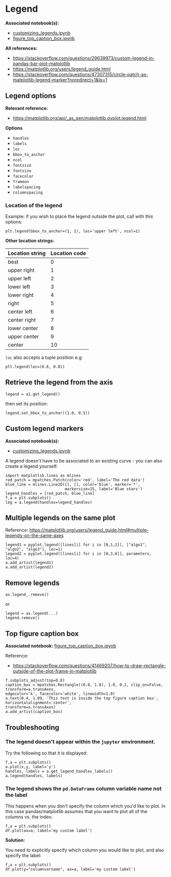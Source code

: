 # Legend

**Associated notebook(s):**
- [customizing_legends.ipynb](./notebooks/customizing_legends.ipynb)
- [figure_top_caption_box.ipynb](./notebooks/figure_top_caption_box.ipynb)

**All references:**
- https://stackoverflow.com/questions/29639973/custom-legend-in-pandas-bar-plot-matplotlib
- https://matplotlib.org/users/legend_guide.html
- https://stackoverflow.com/questions/47307315/circle-patch-as-matplotlib-legend-marker?noredirect=1&lq=1

## Legend options

**Relevant reference:**
- https://matplotlib.org/api/_as_gen/matplotlib.pyplot.legend.html

**Options**
- `handles`
- `labels`
- `loc`
- `bbox_to_anchor`
- `ncol`
- `fontsize`
- `fontsize`
- `facecolor`
- `frameon`
- `labelspacing`
- `columnspacing`

### Location of the legend

Example:
if you wish to place the legend outside the plot, call with this options:

~~~~
plt.legend(bbox_to_anchor=(1, 1), loc='upper left', ncol=1)
~~~~

**Other location strings:**

| Location string | Location code |
| ------------ | --- |
| best         |  0  |
| upper right  |  1  |
| upper left   |  2  |
| lower left   |  3  |
| lower right  |  4  |
| right        |  5  |
| center left  |  6  | 
| center right |  7  |
| lower center |  8  |
| upper center |  9  | 
| center       | 10  |


`loc` also accepts a tuple position e.g:
~~~~
plt.legend(loc=(0.6, 0.8))
~~~~

## Retrieve the legend from the axis

~~~~
legend = a1.get_legend()
~~~~

then set its position:

~~~~
legend.set_bbox_to_anchor((1.0, 0.5))
~~~~

## Custom legend markers

**Associated notebook(s):**
- [customizing_legends.ipynb](./notebooks/customizing_legends.ipynb)

A legend doesn't have to be associated to an existing curve - you can also create a legend yourself:

~~~~
import matplotlib.lines as mlines
red_patch = mpatches.Patch(color='red', label='The red data')
blue_line = mlines.Line2D([], [], color='blue', marker='*',
                          markersize=15, label='Blue stars')
legend_handles = [red_patch, blue_line]
f,a = plt.subplots()
leg = a.legend(handles=legend_handles)
~~~~

## Multiple legends on the same plot

Reference:
https://matplotlib.org/users/legend_guide.html#multiple-legends-on-the-same-axes

~~~~
legend1 = pyplot.legend([lines[i] for i in [0,1,2]], ["algo1", "algo2", "algo3"], loc=1)
legend2 = pyplot.legend([lines[i] for i in [0,3,6]], parameters, loc=4)
a.add_artist(legend1)
a.add_artist(legend2)
~~~~

## Remove legends

~~~~
ax.legend_.remove()
~~~~

or 

~~~~
legend = ax.legend(...)
legend.remove()
~~~~

## Top figure caption box

**Associated notebook:**
[figure_top_caption_box.ipynb](./notebooks/figure_top_caption_box.ipynb)

Reference:
- https://stackoverflow.com/questions/41469207/how-to-draw-rectangle-outside-of-the-plot-frame-in-matplotlib

~~~~
f.subplots_adjust(top=0.8)
caption_box = mpatches.Rectangle((0.0, 1.0), 1.0, 0.2, clip_on=False, transform=a.transAxes,
edgecolor='k', facecolor='white', linewidth=1.0)
a.text(0.4, 1.09, 'This text is inside the top figure caption box', horizontalalignment='center',
transform=a.transAxes)
a.add_artist(caption_box)
~~~~

## Troubleshooting

### The legend doesn't appear within the `jupyter` environment.

Try the following so that it is displayed:

~~~~
f,a = plt.subplots()
a.plot(x,y, label='y')
handles, labels = a.get_legend_handles_labels()
a.legend(handles, labels)
~~~~



### The legend shows the `pd.DataFrame` column variable name not the label

This happens when you don't specify the column which you'd like to plot.
In this case pandas/matplotlib assumes that you want to plot all of the columns vs. the index:

~~~~
f,a = plt.subplots()
df.plot(ax=a, label='my custom label')
~~~~

**Solution:**

You need to explicitly specify which column you would like to plot, and also specify the label:

~~~~
f,a = plt.subplots()
df.plot(y="columnvarname", ax=a, label='my custom label')
~~~~
